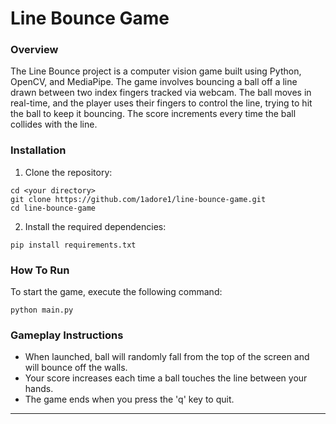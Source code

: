 # Line Bounce Game

### Overview

The Line Bounce project is a computer vision game built using Python, OpenCV, and MediaPipe.
The game involves bouncing a ball off a line drawn between two index fingers tracked via webcam.
The ball moves in real-time, and the player uses their fingers to control the line, trying to hit the ball to keep it bouncing.
The score increments every time the ball collides with the line.

### Installation
1. Clone the repository:
```
cd <your directory>
git clone https://github.com/1adore1/line-bounce-game.git
cd line-bounce-game
```
2. Install the required dependencies:
```
pip install requirements.txt
```

### How To Run
To start the game, execute the following command:
```
python main.py
```

### Gameplay Instructions

* When launched, ball will randomly fall from the top of the screen and will bounce off the walls.
* Your score increases each time a ball touches the line between your hands.
* The game ends when you press the 'q' key to quit.
---
